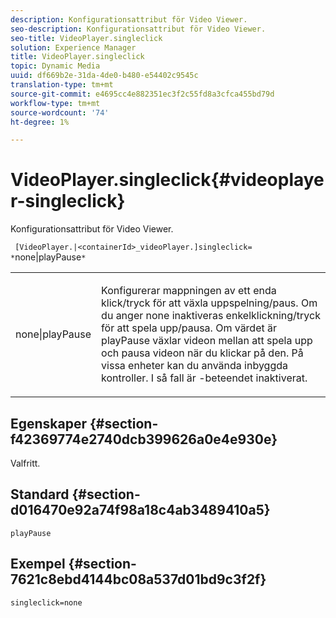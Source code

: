 ```yaml
---
description: Konfigurationsattribut för Video Viewer.
seo-description: Konfigurationsattribut för Video Viewer.
seo-title: VideoPlayer.singleclick
solution: Experience Manager
title: VideoPlayer.singleclick
topic: Dynamic Media
uuid: df669b2e-31da-4de0-b480-e54402c9545c
translation-type: tm+mt
source-git-commit: e4695cc4e882351ec3f2c55fd8a3cfca455bd79d
workflow-type: tm+mt
source-wordcount: '74'
ht-degree: 1%

---
```



# VideoPlayer.singleclick{#videoplayer-singleclick}

Konfigurationsattribut för Video Viewer.

` [VideoPlayer.|<containerId>_videoPlayer.]singleclick= *`none|playPause`*`

<table id="table_C616483932C2482CA9794DDD7313FD7C"> 
 <tbody> 
  <tr> 
   <td colname="col1"> <p> <span class="codeph"> <span class="varname"> none|playPause</span> </span> </p> </td> 
   <td colname="col2"> <p> Konfigurerar mappningen av ett enda klick/tryck för att växla uppspelning/paus. Om du anger <span class="codeph"> none</span> inaktiveras enkelklickning/tryck för att spela upp/pausa. Om värdet är <span class="codeph"> playPause</span> växlar videon mellan att spela upp och pausa videon när du klickar på den. På vissa enheter kan du använda inbyggda kontroller. I så fall är <span class="codeph">-beteendet </span> inaktiverat. </p> </td> 
  </tr> 
 </tbody> 
</table>

## Egenskaper {#section-f42369774e2740dcb399626a0e4e930e}

Valfritt.

## Standard {#section-d016470e92a74f98a18c4ab3489410a5}

`playPause`

## Exempel {#section-7621c8ebd4144bc08a537d01bd9c3f2f}

```
singleclick=none
```

